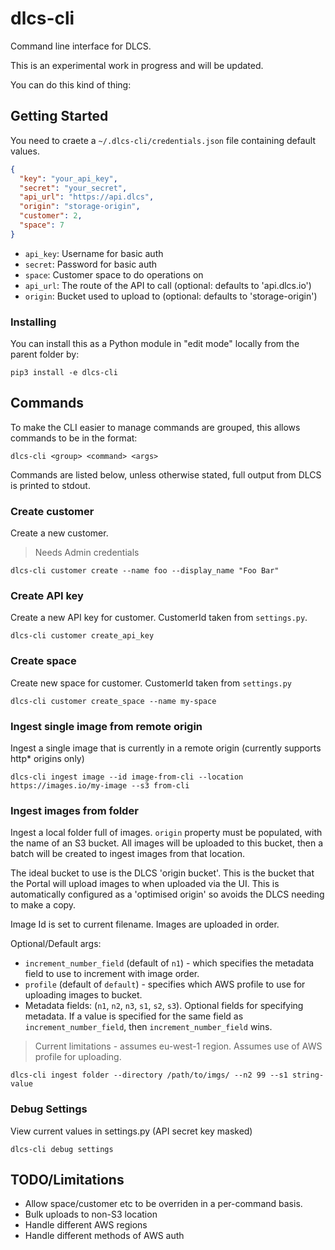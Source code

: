 # dlcs-cli

Command line interface for DLCS.

This is an experimental work in progress and will be updated.

You can do this kind of thing:

## Getting Started

You need to craete a `~/.dlcs-cli/credentials.json` file containing default values.

```json
{
  "key": "your_api_key",
  "secret": "your_secret",
  "api_url": "https://api.dlcs",
  "origin": "storage-origin",
  "customer": 2,
  "space": 7
}
```

- `api_key`: Username for basic auth
- `secret`: Password for basic auth
- `space`: Customer space to do operations on
- `api_url`: The route of the API to call (optional: defaults to 'api.dlcs.io')
- `origin`: Bucket used to upload to (optional: defaults to 'storage-origin')

### Installing

You can install this as a Python module in "edit mode" locally from the parent folder by:

```
pip3 install -e dlcs-cli
```

## Commands 

To make the CLI easier to manage commands are grouped, this allows commands to be in the format: 

`dlcs-cli <group> <command> <args>` 

Commands are listed below, unless otherwise stated, full output from DLCS is printed to stdout.

### Create customer

Create a new customer.

> Needs Admin credentials

`dlcs-cli customer create --name foo --display_name "Foo Bar"`

### Create API key

Create a new API key for customer. CustomerId taken from `settings.py`.

`dlcs-cli customer create_api_key`

### Create space

Create new space for customer. CustomerId taken from `settings.py`

`dlcs-cli customer create_space --name my-space`

### Ingest single image from remote origin

Ingest a single image that is currently in a remote origin (currently supports http* origins only)

`dlcs-cli ingest image --id image-from-cli --location https://images.io/my-image --s3 from-cli`

### Ingest images from folder

Ingest a local folder full of images. `origin` property must be populated, with the name of an S3 bucket. All images will be uploaded to this bucket, then a batch will be created to ingest images from that location.

The ideal bucket to use is the DLCS 'origin bucket'. This is the bucket that the Portal will upload images to when uploaded via the UI. This is automatically configured as a 'optimised origin' so avoids the DLCS needing to make a copy.

Image Id is set to current filename. Images are uploaded in order.

Optional/Default args:

* `increment_number_field` (default of `n1`) - which specifies the metadata field to use to increment with image order.
* `profile` (default of `default`) - specifies which AWS profile to use for uploading images to bucket.
* Metadata fields: (`n1`, `n2`, `n3`, `s1`, `s2`, `s3`). Optional fields for specifying metadata. If a value is specified for the same field as `increment_number_field`, then `increment_number_field` wins.

> Current limitations - assumes eu-west-1 region. Assumes use of AWS profile for uploading.

`dlcs-cli ingest folder --directory /path/to/imgs/ --n2 99 --s1 string-value`

### Debug Settings

View current values in settings.py (API secret key masked)

`dlcs-cli debug settings`

## TODO/Limitations

- Allow space/customer etc to be overriden in a per-command basis.
- Bulk uploads to non-S3 location
- Handle different AWS regions
- Handle different methods of AWS auth